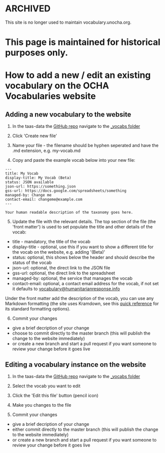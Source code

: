 # ARCHIVED

This site is no longer used to maintain vocabulary.unocha.org.


# This page is maintained for historical purposes only.

# How to add a new / edit an existing vocabulary on the OCHA Vocabularies website

## Adding a new vocabulary to the website

1. In the taas-data the [GitHub repo](https://github.com/UN-OCHA/taas-data) navigate to the [_vocabs folder](https://github.com/UN-OCHA/taas-data/tree/master/_vocabs)

2. Click 'Create new file'

3. Name your file - the filename should be hyphen seperated and have the .md extension, e.g. my-vocab.md

4. Copy and paste the example vocab below into your new file:

```
---
title: My Vocab
display-title: My Vocab (Beta)
status: JSON available
json-url: https://something.json
gss-url: https://docs.google.com/spreadsheets/something
managed-by: Change me
contact-email: changeme@example.com
---

Your human readable description of the taxonomy goes here.
```

5. Update the file with the relevant details. The top section of the file (the 'front matter') is used to set populate the title and other details of the vocab:
* title - mandatory, the title of the vocab
* display-title - optional, use this if you want to show a different title for the vocab on the website, e.g. adding '(Beta)'
* status: optional, this shows below the header and should describe the status of the vocab
* json-url: optional, the direct link to the JSON file
* gss-url: optional, the direct link to the spreadsheet
* managed-by: optional, the service that manages the vocab
* contact-email: optional, a contact email address for the vocab, if not set it defaults to vocabulary@humanitarianresponse.info

Under the front matter add the description of the vocab, you can use any Markdown formatting (the site uses Kramdown, see this [quick reference](https://kramdown.gettalong.org/quickref.html) for its standard formatting options).

6. Commit your changes 
* give a brief decription of your change
* choose to commit directly to the master branch (this will publish the change to the website immediately)
* or create a new branch and start a pull request if you want someone to review your change before it goes live

## Editing a vocabulary instance on the website

1. In the taas-data the [GitHub repo](https://github.com/UN-OCHA/taas-data) navigate to the [_vocabs folder](https://github.com/UN-OCHA/taas-data/tree/master/_vocabs)

2. Select the vocab you want to edit

3. Click the 'Edit this file' button (pencil icon)

4. Make you changes to the file

5. Commit your changes
* give a brief decription of your change
* either commit directly to the master branch (this will publish the change to the website immediately)
* or create a new branch and start a pull request if you want someone to review your change before it goes live
